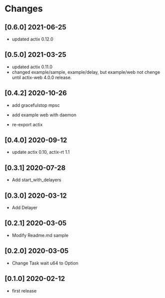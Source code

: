 # Changes

## [0.6.0] 2021-06-25
* updated actix 0.12.0

## [0.5.0] 2021-03-25
* updated actix 0.11.0
* changed example/sample, example/delay, but example/web not chenge until actix-web 4.0.0 release.

## [0.4.2] 2020-10-26

* add gracefulstop mpsc

* add example web with daemon

* re-export actix

## [0.4.0] 2020-09-12

* update actix 0.10, actix-rt 1.1

## [0.3.1] 2020-07-28

* Add start_with_delayers

## [0.3.0] 2020-03-12

* Add Delayer

## [0.2.1] 2020-03-05

* Modify Readme.md sample

## [0.2.0] 2020-03-05

* Change Task wait u64 to Option<Duration>

## [0.1.0] 2020-02-12

* first release